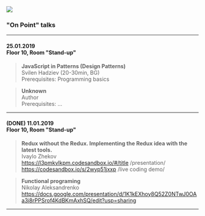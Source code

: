 <img src="https://raw.githubusercontent.com/aleksandrenko/onPoint/master/assets/header_815x315.jpg">

### "On Point" talks

---

#### 25.01.2019<br /> Floor 10, Room "Stand-up"

> <b>JavaScript in Patterns (Design Patterns)</b><br /> Svilen Hadziev (20-30min, BG)<br />
Prerequisites: Programming basics

> <b>Unknown</b><br /> Author<br />
Prerequisites: ...

---

####  (DONE) 11.01.2019<br /> Floor 10, Room "Stand-up"

> <b>Redux without the Redux. Implementing the Redux idea with the latest tools.</b><br /> Ivaylo Zhekov<br />
https://l3pmkvlkpm.codesandbox.io/#/title /presentation/<br />
https://codesandbox.io/s/2wyp51jxxp       /live coding demo/

> <b>Functional programing</b><br /> Nikolay Aleksandrenko<br />
https://docs.google.com/presentation/d/1K1kEXhoy8Q52Z0NTwJ0OAa3i8rPPSrof4KdBKmAxhSQ/edit?usp=sharing

---
